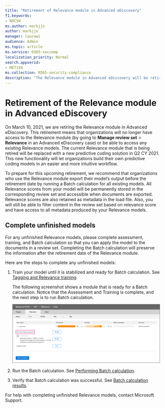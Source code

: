 ```yaml
---
title: "Retirement of Relevance module in Advanced eDiscovery"
f1.keywords:
- NOCSH
ms.author: markjjo
author: markjjo
manager: laurawi
audience: Admin
ms.topic: article
ms.service: O365-seccomp
localization_priority: Normal
search.appverid: 
- MET150
ms.collection: M365-security-compliance
description: "The Relevance module in Advanced eDiscovery will be retired on March 10, 2021. This article explains what to do before Relevance is retired. Specifically, finishing any unfinished models by running Batch calculation so that you can retain the metadata from the model."
---
```


# Retirement of the Relevance module in Advanced eDiscovery

On March 10, 2021, we are retiring the Relevance module in Advanced eDiscovery. This retirement means that organizations will no longer have access to the Relevance module (by going to **Manage review set** > **Relevance** in an Advanced eDiscovery case) or be able to access any existing Relevance models. The current Relevance module that is being retired will be replaced with a new predictive coding solution in Q2 CY 2021. This new functionality will let organizations build their own predictive coding models in an easier and more intuitive workflow.

To prepare for this upcoming retirement, we recommend that organizations who use the Relevance module export their model’s output before the retirement date by running a Batch calculation for all existing models. All Relevance scores from your model will be permanently stored in the corresponding review set and accessible when documents are exported. Relevance scores are also retained as metadata in the load file. Also, you will still be able to filter content in the review set based on relevance score and have access to all metadata produced by your Relevance models.

## Complete unfinished models

For any unfinished Relevance models, please complete assessment, training, and Batch calculation so that you can apply the model to the documents in a review set. Completing the Batch calculation will preserve the information after the retirement date of the Relevance module.

Here are the steps to complete any unfinished models:

1. Train your model until it is stabilized and ready for Batch calculation. See [Tagging and Relevance training](tagging-and-relevance-training-in-advanced-ediscovery.md).

   The following screenshot shows a module that is ready for a Batch calculation. Notice that the Assessment and Training is complete, and the next step is to run Batch calculation.

   ![Screenshot of model ready for Batch calculation](../media/ReadyForBatchCalculation.png)

2. Run the Batch calculation. See [Performing Batch calculation](track-relevance-analysis-in-advanced-ediscovery.md#performing-batch-calculation).

3. Verify that Batch calculation was successful. See [Batch calculation results](track-relevance-analysis-in-advanced-ediscovery.md#batch-calculation-results).

For help with completing unfinished Relevance models, contact Microsoft Support.
